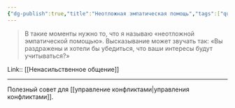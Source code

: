 ```yaml
---
{"dg-publish":true,"title":"Неотложная эмпатическая помощь","tags":["quotes"],"date":"2021-01-11T20:12:49+04:00","modified_at":"2023-03-13T21:08:43+04:00","alias":"Неотложная эмпатическая помощь","permalink":"/quotes/202101112021/","dgPassFrontmatter":true}
---
```



> В такие моменты нужно то, что я называю «неотложной эмпатической помощью». Высказывание может звучать так: «Вы раздражены и хотели бы убедиться, что ваши интересы будут учитываться?»


Link:: [[Ненасильственное общение]]

---

Полезный совет для [[управление конфликтами|управления конфликтами]].
